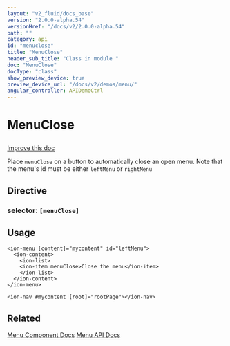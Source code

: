 ```yaml
---
layout: "v2_fluid/docs_base"
version: "2.0.0-alpha.54"
versionHref: "/docs/v2/2.0.0-alpha.54"
path: ""
category: api
id: "menuclose"
title: "MenuClose"
header_sub_title: "Class in module "
doc: "MenuClose"
docType: "class"
show_preview_device: true
preview_device_url: "/docs/v2/demos/menu/"
angular_controller: APIDemoCtrl 
---
```










<h1 class="api-title">


MenuClose






</h1>

<a class="improve-v2-docs" href='http://github.com/driftyco/ionic/edit/2.0/ionic/components/menu/menu-close.ts#L3'>
Improve this doc
</a>






<p>Place <code>menuClose</code> on a button to automatically close an open menu. Note that the menu&#39;s id must be either
<code>leftMenu</code> or <code>rightMenu</code></p>


<h2>Directive</h2>
<h3>selector: <code>[menuClose]</code></h3>
<!-- @usage tag -->

<h2>Usage</h2>

<pre><code class="lang-html">&lt;ion-menu [content]=&quot;mycontent&quot; id=&quot;leftMenu&quot;&gt;
  &lt;ion-content&gt;
    &lt;ion-list&gt;
    &lt;ion-item menuClose&gt;Close the menu&lt;/ion-item&gt;
    &lt;/ion-list&gt;
  &lt;/ion-content&gt;
&lt;/ion-menu&gt;

&lt;ion-nav #mycontent [root]=&quot;rootPage&quot;&gt;&lt;/ion-nav&gt;
</code></pre>




<!-- @property tags -->


<!-- methods on the class --><!-- related link -->

<h2>Related</h2>

<a href='/docs/v2/components#menus'>Menu Component Docs</a>
<a href='../../menu/Menu'>Menu API Docs</a><!-- end content block -->


<!-- end body block -->

